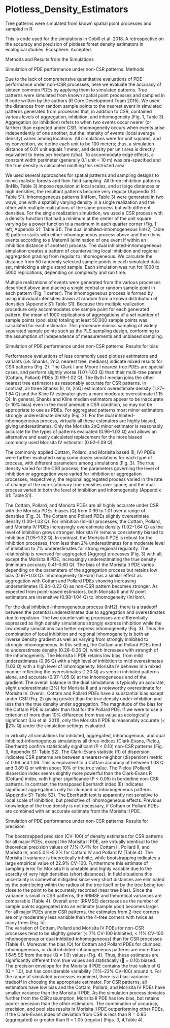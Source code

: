 # Plotless_Density_Estimators
Tree patterns were simulated from known spatial point processes and sampled in R.


This is code used for the simulations in Cobill et al. 2018. A retrospective on the accuracy and precision of plotless forest density estimators in ecological studies. Ecosphere. Accepted.  

Methods and Results from the Simulations

Simulation of PDE performance under non-CSR patterns: Methods

Due to the lack of comprehensive quantitative evaluations of PDE performance under non-CSR processes, here we evaluate the accuracy of sixteen common PDEs by applying them to simulated patterns.  Tree patterns were simulated from known spatial point processes and sampled in R code written by the authors (R Core Development Team 2015). We used the distances from random sample points to the nearest event in simulated patterns generated from processes that, in addition to CSR, contained various levels of aggregation, inhibition, and inhomogeneity (Fig. 1, Table 3). Aggregation (or inhibition) refers to when two events occur nearer (or farther) than expected under CSR. Inhomogeneity occurs when events arise independently of one another, but the intensity of events (local average density) varies among locations. All simulations were for unit squares, and by convention, we define each unit to be 100 meters; thus, a simulation distance of 0.01 unit equals 1 meter, and density per unit area is directly equivalent to trees per hectare (t/ha). To accommodate edge effects, a constant width perimeter (generally 0.1 unit = 10 m) was pre-specified and the true density is calculated omitting this restricted area.  

We used several approaches for spatial patterns and sampling designs to mimic realistic forests and their field sampling.  All three inhibition patterns (InHib, Table 3) impose repulsion at local scales, and at large distances or high densities, the resultant patterns become very regular (Appendix S1: Table S1).  Inhomogeneous patterns (InHom, Table 3) were generated in two ways, one with a spatially varying density in a single realization and the other with multiple realizations of the same process but with different densities. For the single realization simulation, we used a CSR process with a density function that had a minimum at the center of the unit square varying by a power function to a maximum in each quarter corner (Fig. 1 left, Appendix S1: Table S1). The dual inhibited-inhomogeneous (InH2, Table 3) pattern starts with either inhomogeneous process above and then thins events according to a MaternII (elimination of one event if within an inhibition distance of another) process.  The dual inhibited-inhomogeneous simulation creates a pattern of countervailing local inhibition and regional aggregation grading from regular to inhomogeneous. We calculate the distance from 50 randomly selected sample points in each simulated data set, mimicking a single stand sample. Each simulation was run for 1000 to 5000 replications, depending on complexity and run time.    

Multiple realizations of events were generated from the various processes described above and placing a single central or random sample point in each pattern (Fig. 1 center). The inhomogeneous process is formed by using individual intensities drawn at random from a known distribution of densities (Appendix S1: Table S1).  Because this multiple realization procedure only accommodates one sample point for each generated pattern, the mean of 1000 replications of aggregations of a set number of  sample points (pool size) totaling at least 50,000 sample points was calculated for each estimator. This procedure mimics sampling of widely separated sample points such as the PLS sampling design, conforming to the assumption of independence of measurements and unbiased sampling.

Simulation of PDE performance under non-CSR patterns: Results for bias 

Performance evaluations of less commonly used plotless estimators and variants (i.e. Shanks, 2nQ, nearest tree, medians) indicate mixed results for CSR patterns (Fig. 2).  The Clark I and Moore I nearest tree PDEs are special cases, and perform slightly worse (1.01–1.03 Q) than their multi-tree parent (Cottam, Pollard) PDEs (0.99–1.02 Q).  The Byth I median joins the other nearest tree estimators as reasonably accurate for CSR patterns. In contrast, all three Shanks (II, IV, 2nQ) estimators overestimate density (1.27–1.84 Q) and the Kline IV estimator gives a more moderate overestimate (1.15 Q).  In general, Shanks and Kline median estimators appear to be inaccurate (> 10% bias) even in the most amenable CSR condition, so may not be appropriate to use as PDEs.  For aggregated patterns most minor estimators strongly underestimate density (Fig. 2).  For the dual inhibited-inhomogeneous process, virtually all these estimators are highly biased, giving underestimates. Only the Morisita 2nQ minor estimator is reasonably accurate for the types of patterns evaluated (0.96–1.03 Q) and allows an alternative and easily calculated replacement for the more biased commonly used Morisita IV estimator (0.92–1.09 Q). 

The commonly applied Cottam, Pollard, and Morisita based (II, IV) PDEs were further evaluated using some dozen simulations for each type of process, with different parameters among simulations (Fig. 3). The true density varied for the CSR process; the parameters governing the level of inhibition or aggregation were varied for inhibition or aggregation processes, respectively; the regional aggregated process varied in the rate of change of the non-stationary true densities over space; and the dual process varied in both the level of inhibition and inhomogeneity (Appendix S1: Table S1). 

The Cottam, Pollard, and Morisita PDEs are all highly accurate under CSR with the Morisita PDEs’ biases (Q) from 0.99 to 1.01 over a range of densities (Fig. 3).  The Cottam and Pollard PDEs slightly overestimate density (1.00–1.03 Q). For inhibition (InHib) processes, the Cottam, Pollard, and Morisita IV PDEs increasingly overestimate density (1.02–1.64 Q) as the level of inhibition grows stronger. Morisita IV remains consistently biased to inhibition (1.05–1.32 Q). In contrast, the Morisita II PDE is robust for the inhibition processes, from less than 2% underestimates for a moderate level of inhibition to 7% underestimates for strong regional regularity. The relationship is reversed for aggregated (Aggreg) processes (Fig. 3) with all, except the Morisita II PDE, increasingly underestimating the true density (minimum accuracy 0.41–0.60 Q). The bias of the Morisita II PDE varies depending on the parameters of the aggregation process but retains low bias (0.97–1.03 Q). Inhomogeneity (InHom) has a similar effect as aggregation with Cottam and Pollard PDEs showing increasing underestimates (0.94–0.23 Q) as non-CSR pattern becomes stronger. As expected from point-based estimators, both Morisita II and IV point estimators are insensitive (0.98–1.04 Q) to inhomogeneity (InHom). 

For the dual inhibited-inhomogeneous process (InH2), there is a tradeoff between the potential underestimates due to aggregation and overestimates due to repulsion. The two countervailing processes are differentially expressed as high density simulations strongly express inhibition while the low density simulations can better express inhomogeneity (Fig. 3). Thus the combination of local inhibition and regional inhomogeneity is both an inverse density gradient as well as varying from strongly inhibited to strongly inhomogeneous.  In this setting, the Cottam and Pollard PDEs tend to underestimate density (0.28–0.36 Q), which increases with strength of the inhomogeneity. The Morisita II PDE retains low bias, from mild underestimates (0.96 Q) with a high level of inhibition to mild overestimates (1.03 Q) with a high level of inhomogeneity.  Morisita IV behaves in a mixed manner reflecting the overestimates (1.20 Q) as seen in inhibited patterns alone, and accurate (0.97–1.05 Q) at the inhomogeneous end of the gradient. The overall balance in the dual simulations is typically an accurate, slight underestimate (2%) for Morisita II and a noteworthy overestimate for Morisita IV.
Overall, Cottam and Pollard PDEs have a substantial bias except under CSR (Fig. 2) giving greater than the true density under inhibition and less than the true density under aggregation. The magnitude of the bias for the Cottam PDE is smaller than that for the Pollard PDE.  If we were to use a criterion of more than 10% difference from true value as ecologically significant (Liu et al. 2011), only the Morisita II PDE is reasonably accurate (< 2% Q) under the simulation settings evaluated.   

In virtually all simulations for inhibited, aggregated, inhomogenous, and dual inhibited-inhomogenous simulations all three indices (Clark-Evans, Pielou, Eberhardt) confirm statistically significant (P < 0.10) non-CSR patterns (Fig. 3, Appendix S1: Table S2). The Clark-Evans statistic (R) of dispersion indicates CSR patterns are between a nearest-neighbor (dispersion) metric of 0.96 and 1.06.  This is equivalent to a Cottam accuracy of between 1.08 Q and 0.89 Q or within about 10% of the true value.  The Pielou (Pollard) dispersion index seems slightly more powerful than the Clark-Evans R (Cottam) index, with higher significance (P < 0.05) in borderline non-CSR patterns. In contrast, the transposed Eberhardt index (E) indicates significant aggregations only for clumped or inhomogeneous patterns (Appendix S1: Table S2). The Eberhardt test is apparently not sensitive to local scale of inhibition, but predictive of inhomogeneous effects.  Previous knowledge of the true density is not necessary, if Cottam or Pollard PDEs are combined with an accurate estimate from the Morisita II PDE.

Simulation of PDE performance under non-CSR patterns: Results for precision

The bootstrapped precision (CV-100) of density estimates for CSR patterns for all major PDEs, except the Morisita II PDE, are virtually identical to the theoretical precision values of 7.1%–7.4% for Cottam II, Pollard II, and Morisita IV, and 5.0%–5.2% for Cottam IV and Pollard IV (Table 4).  The Morisita II variance is theoretically infinite, while bootstrapping indicates a large empirical value of 22.9% CV-100.  Furthermore this estimate of sampling error for Morisita II is unstable and highly variable due to the scarcity of very high densities (short distances). In field situations this uncertainty is somewhat mitigated since very short distances are eliminated by the point being within the radius of the tree itself or by the tree being too close to the point to be accurately recorded (near tree bias). Since the variance is small in CSR patterns, the RRMSE and theoretical variances are comparable (Table 4).  Overall error (RRMSE) decreases as the number of sample points aggregated into an estimate (sample pool) becomes larger. For all major PDEs under CSR patterns, the estimates from 2-tree corners are only moderately less variable than the 4-tree corners with twice as many trees (Fig. 5).  
The variation of Cottam, Pollard and Morisita IV PDEs for non-CSR processes tend to be slightly greater (< 7% CV-100 inhibited; < 11% CV-100 inhomogeneous or dual inhibited-inhomogeneous) than for CSR processes (Table 4).  Moreover, the bias (Q) for Cottam and Pollard PDEs for clumped, inhomogeneous, or dual inhibited-inhomogeneous patterns are more than 1.645 SE from the true (Q = 1.0) values (Fig. 4). Thus, these estimates are significantly different from true values and statistically ( = 0.10) biased. The precision envelope for the Morisita II PDE contains the true value of Q (Q = 1.0), but has considerable variability (11%–23% CV-100) around it. For the range of simulated processes examined, there is a bias-variance tradeoff in choosing the appropriate estimator.  For CSR patterns, all estimators have low bias and the Cottam, Pollard, and Morisita IV PDEs have smaller variance than the Morisita II PDE. As the simulation process deviates further from the CSR assumption, Morisita II PDE has low bias, but retains poorer precision than the other estimators. The combination of accuracy,  precision, and pool size results in Morisita II PDE outperforming other PDEs, if the Clark-Evans index of deviation from CSR is less than R = 0.95 (aggregated) or greater than R = 1.05 (regular) (Figs. 3, 4,Table 4).  

